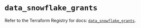 # `data_snowflake_grants`

Refer to the Terraform Registry for docs: [`data_snowflake_grants`](https://registry.terraform.io/providers/snowflake-labs/snowflake/0.100.0/docs/data-sources/grants).
